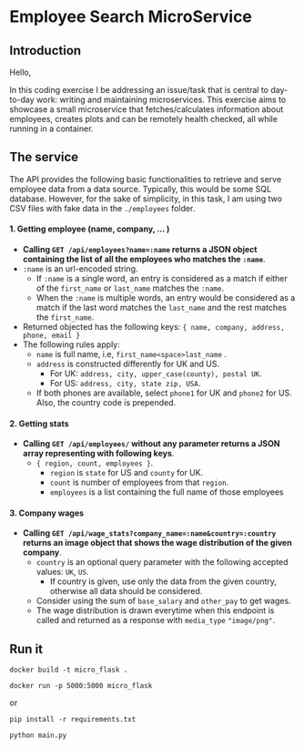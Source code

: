 # Employee Search MicroService

## Introduction

Hello,

In this coding exercise I be addressing an issue/task that is central to day-to-day work: writing and maintaining microservices. This exercise aims to showcase a small microservice that fetches/calculates information about employees, creates plots and can be remotely health checked, all while running in a container.

## The service

The API provides the following basic functionalities to retrieve and serve employee data from a data source. Typically, this would be some SQL database. However, for the sake of simplicity, in this task, I am using two CSV files with fake data in the `./employees` folder.

#### 1. Getting employee (name, company, ... )

- **Calling `GET /api/employees?name=:name` returns a JSON object containing the list of all the employees who matches the `:name`**.
- `:name` is an url-encoded string.
  - If `:name` is a single word, an entry is considered as a match if either of the `first_name` or `last_name` matches the `:name`.
  - When the `:name` is multiple words, an entry would be considered as a match if the last word matches the `last_name` and the rest matches the `first_name`.
- Returned objected has the following keys: `{ name, company, address, phone, email }`
- The following rules apply:
  - `name` is full name, i.e, `first_name<space>last_name` .
  - `address` is constructed differently for UK and US.
    - For UK: `address, city, upper_case(county), postal UK`.
    - For US: `address, city, state zip, USA`.
  - If both phones are available, select `phone1` for UK and `phone2` for US. Also, the country code is prepended.

#### 2. Getting stats

- **Calling `GET /api/employees/` without any parameter returns a JSON array representing with following keys**.
  - `{ region, count, employees }`.
    - `region` is `state` for US and `county` for UK.
    - `count` is number of employees from that `region`.
    - `employees` is a list containing the full name of those employees

#### 3. Company wages

- **Calling `GET /api/wage_stats?company_name=:name&country=:country` returns an image object that shows the wage distribution of the given company**.
  - `country` is an optional query parameter with the following accepted values: `UK`, `US`.
    - If country is given, use only the data from the given country, otherwise all data should be considered.
  - Consider using the sum of `base_salary` and `other_pay` to get wages.
  - The wage distribution is drawn everytime when this endpoint is called and returned as a response with `media_type` `"image/png"`.

## Run it

`docker build -t micro_flask .`

`docker run -p 5000:5000 micro_flask`

or

`pip install -r requirements.txt`

`python main.py`
